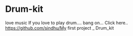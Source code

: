 # Drum-kit
love music 
If you love to play drum....
bang on... Click here..
https://github.com/sindhu/My first project _ Drum_kit
